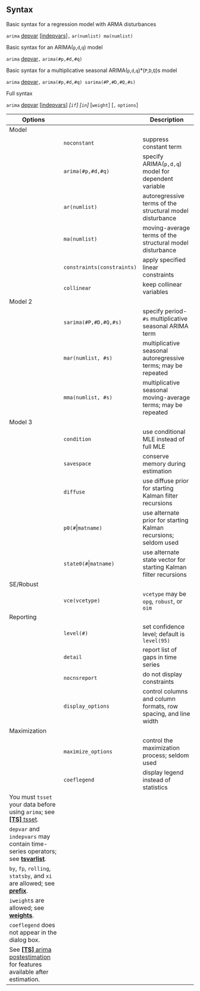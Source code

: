 ## Syntax

Basic syntax for a regression model with ARMA disturbances

`arima`
[depvar](http://www.stata.com/help.cgi?depvar)
\[[indepvars](http://www.stata.com/help.cgi?indepvars)\]`,`
`ar(numlist) ma(numlist)`

Basic syntax for an ARIMA(`p`,`d`,`q`) model

`arima`
[depvar](http://www.stata.com/help.cgi?depvar)`,`
`arima(#p,#d,#q)`

Basic syntax for a multiplicative seasonal
ARIMA(`p`,`d`,`q`)\*(`P`,`D`,`Q`)s model

`arima`
[depvar](http://www.stata.com/help.cgi?depvar)`,`
`arima(#p,#d,#q) sarima(#P,#D,#Q,#s)`

Full syntax

`arima`
[depvar](http://www.stata.com/help.cgi?depvar)
\[[indepvars](http://www.stata.com/help.cgi?indepvars)\]
_\[`if`\] \[`in`\]_ \[`weight`\] \[`,`
`options`\]

| Options                                                                                                                                                                  |                                | Description                                                      |
|--------------------------------------------------------------------------------------------------------------------------------------------------------------------------|--------------------------------|------------------------------------------------------------------|
| Model                                                                                                                                                                    |                                |                                                                  |
|                                                                                                                                                                          | `noconstant`                   | suppress constant term                                           |
|                                                                                                                                                                          | `arima(#p,#d,#q)`              | specify ARIMA(`p,d,q`) model for dependent variable              |
|                                                                                                                                                                          | `ar(numlist)`                  | autoregressive terms of the structural model disturbance         |
|                                                                                                                                                                          | `ma(numlist)`                  | moving-average terms of the structural model disturbance         |
|                                                                                                                                                                          | `constraints(constraints)` | apply specified linear constraints                               |
|                                                                                                                                                                          | `collinear`                    | keep collinear variables                                         |
| Model 2                                                                                                                                                                  |                                |                                                                  |
|                                                                                                                                                                          | `sarima(#P,#D,#Q,#s)`          | specify period-`#s` multiplicative seasonal ARIMA term           |
|                                                                                                                                                                          | `mar(numlist, #s)`     | multiplicative seasonal autoregressive terms; may be repeated    |
|                                                                                                                                                                          | `mma(numlist, #s)`     | multiplicative seasonal moving-average terms; may be repeated    |
| Model 3                                                                                                                                                                  |                                |                                                                  |
|                                                                                                                                                                          | `condition`                    | use conditional MLE instead of full MLE                          |
|                                                                                                                                                                          | `savespace`                    | conserve memory during estimation                                |
|                                                                                                                                                                          | `diffuse`                      | use diffuse prior for starting Kalman filter recursions          |
|                                                                                                                                                                          | `p0(#`\|`matname)`         | use alternate prior for starting Kalman recursions; seldom used  |
|                                                                                                                                                                          | `state0(#`\|`matname)`     | use alternate state vector for starting Kalman filter recursions |
| SE/Robust                                                                                                                                                                |                                |                                                                  |
|                                                                                                                                                                          | `vce(vcetype)`                 | `vcetype` may be `opg`, `robust`, or `oim`                       |
| Reporting                                                                                                                                                                |                                |                                                                  |
|                                                                                                                                                                          | `level(#)`                     | set confidence level; default is `level(95)`                     |
|                                                                                                                                                                          | `detail`                       | report list of gaps in time series                               |
|                                                                                                                                                                          | `nocnsreport`                  | do not display constraints                                       |
|                                                                                                                                                                          | `display_options`              | control columns and column formats, row spacing, and line width  |
| Maximization                                                                                                                                                             |                                |                                                                  |
|                                                                                                                                                                          | `maximize_options`             | control the maximization process; seldom used                    |
|                                                                                                                                                                          | `coeflegend`                   | display legend instead of statistics                             |
| You must `tsset` your data before using `arima`; see [<strong>[TS]</strong> tsset](http://www.stata.com/help.cgi?tsset).                      |                                |                                                                  |
| `depvar` and `indepvars` may contain time-series operators; see [<strong>tsvarlist</strong>](http://www.stata.com/help.cgi?tsvarlist).        |                                |                                                                  |
| `by`, `fp`, `rolling`, `statsby`, and `xi` are allowed; see [<strong>prefix</strong>](http://www.stata.com/help.cgi?prefix).                  |                                |                                                                  |
| `iweight`s are allowed; see [<strong>weights</strong>](http://www.stata.com/help.cgi?weights).                                                |                                |                                                                  |
| `coeflegend` does not appear in the dialog box.                                                                                                                          |                                |                                                                  |
| See [<strong>[TS]</strong> arima postestimation](http://www.stata.com/help.cgi?arima_postestimation) for features available after estimation. |                                |                                                                  |
